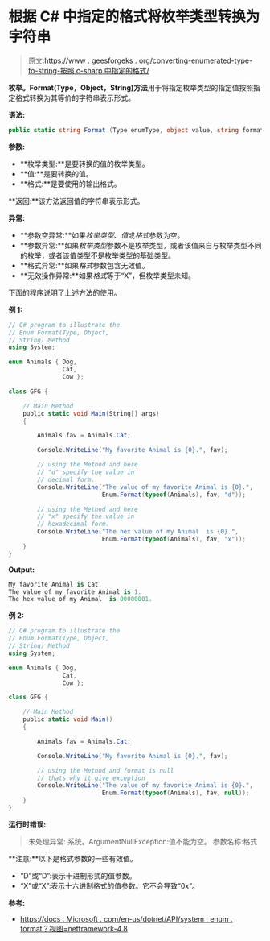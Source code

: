 # 根据 C# 中指定的格式将枚举类型转换为字符串

> 原文:[https://www . geesforgeks . org/converting-enumerated-type-to-string-按照 c-sharp 中指定的格式/](https://www.geeksforgeeks.org/converting-enumerated-type-to-string-according-to-the-specified-format-in-c-sharp/)

**枚举。Format(Type，Object，String)方法**用于将指定枚举类型的指定值按照指定格式转换为其等价的字符串表示形式。

**语法:**

```cs
public static string Format (Type enumType, object value, string format);
```

**参数:**

*   **枚举类型:**是要转换的值的枚举类型。
*   **值:**是要转换的值。
*   **格式:**是要使用的输出格式。

**返回:**该方法返回值的字符串表示形式。

**异常:**

*   **参数空异常:**如果*枚举类型*、*值*或*格式*参数为空。
*   **参数异常:**如果*枚举类型*参数不是枚举类型，或者该值来自与枚举类型不同的枚举，或者该值类型不是枚举类型的基础类型。
*   **格式异常:**如果*格式*参数包含无效值。
*   **无效操作异常:**如果*格式*等于“X”，但枚举类型未知。

下面的程序说明了上述方法的使用。

**例 1:**

```cs
// C# program to illustrate the
// Enum.Format(Type, Object,
// String) Method
using System;

enum Animals { Dog,
               Cat,
               Cow };

class GFG {

    // Main Method
    public static void Main(String[] args)
    {

        Animals fav = Animals.Cat;

        Console.WriteLine("My favorite Animal is {0}.", fav);

        // using the Method and here
        // "d" specify the value in
        // decimal form.
        Console.WriteLine("The value of my favorite Animal is {0}.",
                          Enum.Format(typeof(Animals), fav, "d"));

        // using the Method and here
        // "x" specify the value in
        // hexadecimal form.
        Console.WriteLine("The hex value of my Animal  is {0}.",
                          Enum.Format(typeof(Animals), fav, "x"));
    }
}
```

**Output:**

```cs
My favorite Animal is Cat.
The value of my favorite Animal is 1.
The hex value of my Animal  is 00000001.

```

**例 2:**

```cs
// C# program to illustrate the
// Enum.Format(Type, Object,
// String) Method
using System;

enum Animals { Dog,
               Cat,
               Cow };

class GFG {

    // Main Method
    public static void Main()
    {

        Animals fav = Animals.Cat;

        Console.WriteLine("My favorite Animal is {0}.", fav);

        // using the Method and format is null
        // thats why it give exception
        Console.WriteLine("The value of my favorite Animal is {0}.",
                          Enum.Format(typeof(Animals), fav, null));
    }
}
```

**运行时错误:**

> 未处理异常:
> 系统。ArgumentNullException:值不能为空。
> 参数名称:格式

**注意:**以下是格式参数的一些有效值。

*   “D”或“D”:表示十进制形式的值参数。
*   “X”或“X”:表示十六进制格式的值参数。它不会导致“0x”。

**参考:**

*   [https://docs . Microsoft . com/en-us/dotnet/API/system . enum . format？视图=netframework-4.8](https://docs.microsoft.com/en-us/dotnet/api/system.enum.format?view=netframework-4.8)